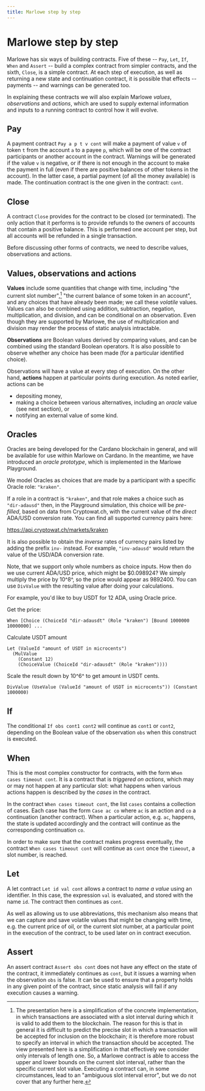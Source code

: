 ```yaml
---
title: Marlowe step by step
---
```


# Marlowe step by step

Marlowe has six ways of building contracts. Five of these -- `Pay`,
`Let`, `If`, `When` and `Assert` -- build a complex contract from
simpler contracts, and the sixth, `Close`, is a simple contract. At each
step of execution, as well as returning a new state and continuation
contract, it is possible that effects -- payments -- and warnings can be
generated too.

In explaining these contracts we will also explain Marlowe *values*,
*observations* and *actions*, which are used to supply external
information and inputs to a running contract to control how it will
evolve.

## Pay

A payment contract `Pay a p t v cont` will make a payment of value `v`
of token `t` from the account `a` to a payee `p`, which will be one of
the contract participants or another account in the contract. Warnings
will be generated if the value `v` is negative, or if there is not
enough in the account to make the payment in full (even if there are
positive balances of other tokens in the account). In the latter case, a
partial payment (of all the money available) is made. The continuation
contract is the one given in the contract: `cont`.

## Close

A contract `Close` provides for the contract to be closed (or
terminated). The only action that it performs is to provide refunds to
the owners of accounts that contain a positive balance. This is
performed one account per step, but all accounts will be refunded in a
single transaction.

Before discussing other forms of contracts, we need to describe values,
observations and actions.

## Values, observations and actions

**Values** include some quantities that change with time, including "the
current slot number",[^1] "the current balance of some token in an
account", and any choices that have already been made; we call these
*volatile* values. Values can also be combined using addition,
subtraction, negation, multiplication, and division, and can be
conditional on an observation. Even though they are supported by
Marlowe, the use of multiplication and division may render the process
of static analysis intractable.

**Observations** are Boolean values derived by comparing values, and can
be combined using the standard Boolean operators. It is also possible to
observe whether any choice has been made (for a particular identified
choice).

Observations will have a value at every step of execution. On the other
hand, **actions** happen at particular points during execution. As noted
earlier, actions can be

-   depositing money,
-   making a choice between various alternatives, including an *oracle*
    value (see next section), or
-   notifying an external value of some kind.

## Oracles

Oracles are being developed for the Cardano blockchain in general, and
will be available for use within Marlowe on Cardano. In the meantime, we
have introduced an *oracle prototype*, which is implemented in the
Marlowe Playground.

We model Oracles as choices that are made by a participant with a
specific Oracle role: `"kraken"`.

If a role in a contract is `"kraken"`, and that role makes a choice such
as `"dir-adausd"` then, in the Playground simulation, this choice will
be *pre-filled*, based on data from Cryptowat.ch, with the current value
of the *direct* ADA/USD conversion rate. You can find all supported
currency pairs here: 

   <https://api.cryptowat.ch/markets/kraken>

It is also possible to obtain the *inverse* rates of currency pairs
listed by adding the prefix `inv-` instead. For example, `"inv-adausd"`
would return the value of the USD/ADA conversion rate.

Note, that we support only whole numbers as choice inputs. How then do
we use current ADA/USD price, which might be $0.098924? We simply
multiply the price by 10^8^, so the price would appear as 9892400. You
can use `DivValue` with the resulting value after doing your
calculations.

For example, you'd like to buy USDT for 12 ADA, using Oracle price.

Get the price:

    When [Choice (ChoiceId "dir-adausdt" (Role "kraken") [Bound 1000000 10000000] ...

Calculate USDT amount

    Let (ValueId "amount of USDT in microcents")
      (MulValue
        (Constant 12)
        (ChoiceValue (ChoiceId "dir-adausdt" (Role "kraken"))))

Scale the result down by 10^6^ to get amount in USDT cents.

    DivValue (UseValue (ValueId "amount of USDT in microcents")) (Constant 1000000)

## If

The conditional `If obs cont1 cont2` will continue as `cont1` or
`cont2`, depending on the Boolean value of the observation `obs` when
this construct is executed.

## When

This is the most complex constructor for contracts, with the form
`When cases timeout cont`. It is a contract that is *triggered on
actions*, which may or may not happen at any particular slot: what
happens when various actions happen is described by the *cases* in the
contract.

In the contract `When cases timeout cont`, the list `cases` contains a
collection of cases. Each case has the form `Case ac co` where `ac` is
an action and `co` a continuation (another contract). When a particular
action, e.g. `ac`, happens, the state is updated accordingly and the
contract will continue as the corresponding continuation `co`.

In order to make sure that the contract makes progress eventually, the
contract `When cases timeout cont` will continue as `cont` once the
`timeout`, a slot number, is reached.

## Let

A let contract `Let id val cont` allows a contract to *name a value*
using an identifier. In this case, the expression `val` is evaluated,
and stored with the name `id`. The contract then continues as `cont`.

As well as allowing us to use abbreviations, this mechanism also means
that we can capture and save volatile values that might be changing with
time, e.g. the current price of oil, or the current slot number, at a
particular point in the execution of the contract, to be used later on
in contract execution.

## Assert

An assert contract `Assert obs cont` does not have any effect on the
state of the contract, it immediately continues as `cont`, but it issues
a warning when the observation `obs` is false. It can be used to ensure
that a property holds in any given point of the contract, since static
analysis will fail if any execution causes a warning.

[^1]: The presentation here is a simplification of the concrete
    implementation, in which transactions are associated with a slot
    interval during which it is valid to add them to the blockchain. The
    reason for this is that in general it is difficult to predict the
    precise slot in which a transaction will be accepted for inclusion
    on the blockchain; it is therefore more robust to specify an
    interval in which the transaction should be accepted. The view
    presented here is a simplification in that effectively we consider
    only intervals of length one. So, a Marlowe contract is able to
    access the upper and lower bounds on the current slot interval,
    rather than the specific current slot value. Executing a contract
    can, in some circumstances, lead to an "ambiguous slot interval
    error", but we do not cover that any further here.
